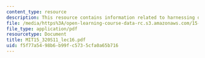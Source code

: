 ```yaml
---
content_type: resource
description: This resource contains information related to harnessing democracy.
file: /media/https%3A/open-learning-course-data-rc.s3.amazonaws.com/15-320-strategic-organizational-design-spring-2011/f5f77a5498b6b99fc5735cfa0a65b716_MIT15_320S11_lec16.pdf
file_type: application/pdf
resourcetype: Document
title: MIT15_320S11_lec16.pdf
uid: f5f77a54-98b6-b99f-c573-5cfa0a65b716
---
```

